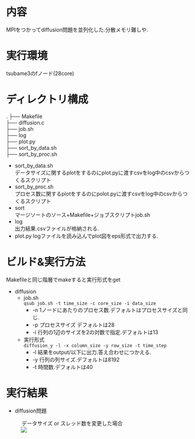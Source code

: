 # 内容
MPIをつかってdiffusion問題を並列化した.分散メモリ難しや.
# 実行環境
tsubame3のfノード(28core)
# ディレクトリ構成  
.
├── Makefile  
├── diffusion.c  
├── job.sh  
├── log  
├── plot.py  
├── sort_by_data.sh  
├── sort_by_proc.sh  
* sort_by_data.sh  
データサイズに関するplotをするのにplot.pyに渡すcsvをlog中のcsvからつくるスクリプト  
* sort_by_proc.sh  
プロセス数に関するplotをするのにpolot.pyに渡すcsvをlog中のcsvからつくるスクリプト
* sort  
マージソートのソース+Makefile+ジョブスクリプトjob.sh
* log  
出力結果.csvファイルが格納される.
* plot.py 
logファイルを読み込んでplot図をeps形式で出力する.  
# ビルド&実行方法
Makefileと同じ階層でmakeすると実行形式をget
* diffusion  
  * job.sh  
`qsub job.sh -t time_size -c core_size -i data_size` 
    * -n 1ノードにあたりのプロセス数.デフォルトはプロセスサイズと同じ.   
    * -p プロセスサイズ  デフォルトは28  
    * -i 行列の1辺のサイズを2の対数で指定.デフォルトは13  
  * 実行形式  
`diffusion_y -l -x column_size -y row_size -t time_step` 
    * -l 結果をoutput/以下に出力.答え合わせにつかえる.  
    * -y 行列の列サイズ.デフォルトは8192  
    * -t 時間数.デフォルトは40   
  
# 実行結果  
* diffusion問題  
<figure>
<legend>データサイズ or スレッド数を変更した場合</legend>
<img src="http://art1.photozou.jp/pub/135/3222135/photo/256023390.v1527684966.png">
</figure>  
